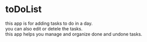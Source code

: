 # toDoList
this app is for adding tasks to do in a day. <br />
you can also edit or detele the tasks.<br />
this app helps you manage and organize done and undone tasks.

